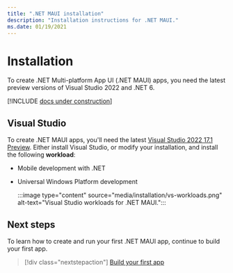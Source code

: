 ```yaml
---
title: ".NET MAUI installation"
description: "Installation instructions for .NET MAUI."
ms.date: 01/19/2021
---
```


# Installation

To create .NET Multi-platform App UI (.NET MAUI) apps, you need the latest preview versions of Visual Studio 2022 and .NET 6.

[!INCLUDE [docs under construction](~/includes/preview-note.md)]

## Visual Studio

To create .NET MAUI apps, you'll need the latest [Visual Studio 2022 17.1 Preview](https://visualstudio.microsoft.com/vs/preview/). Either install Visual Studio, or modify your installation, and install the following **workload**:

- Mobile development with .NET
- Universal Windows Platform development

  :::image type="content" source="media/installation/vs-workloads.png" alt-text="Visual Studio workloads for .NET MAUI.":::

## Next steps

To learn how to create and run your first .NET MAUI app, continue to build your first app.

> [!div class="nextstepaction"]
> [Build your first app](first-app.md)
